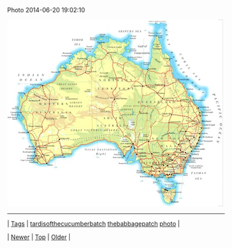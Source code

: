 <!--
title: Photo 2014-06-20 19
date: 2020-06-28T15:27:00.333Z
tags: tardisofthecucumberbatch, thebabbagepatch, photo
-->


Photo 2014-06-20 19:02:10

![](89381626674-0.jpg)

<!--BOTTOM-POST-NAVIGATION-->
---

| [Tags](tags.md) | [tardisofthecucumberbatch](tag-tardisofthecucumberbatch.md) [thebabbagepatch](tag-thebabbagepatch.md) [photo](tag-photo.md) |

| [Newer](89373650954.md) | [Top](index.md) | [Older](89418774753.md) |